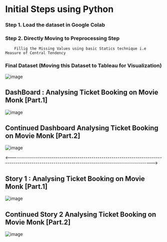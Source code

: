 # Initial Steps using Python 
### Step 1. Load the dataset in Google Colab
### Step 2. Directly Moving to Preprocessing Step
        Fillig the Missing Values using basic Statics technique i.e Measure of Central Tendency
### Final Dataset (Moving this Dataset to Tableau for Visualization)

![image](https://user-images.githubusercontent.com/69152112/234865700-8cf7d496-473d-4d70-bc8c-441d57ab86b6.png)

## DashBoard : Analysing Ticket Booking on Movie Monk [Part.1]
![image](https://user-images.githubusercontent.com/69152112/234864435-8fc231f1-154e-4c5b-85cb-f3ae4d972a6f.png)

## Continued Dashboard Analysing Ticket Booking on Movie Monk [Part.2]
![image](https://user-images.githubusercontent.com/69152112/234866408-aff6040c-ef68-4d37-a0c9-fe77275b3cd1.png)

<---------------------------------------------------------------------------------------------------------------------------------------------------->

## Story 1 : Analysing Ticket Booking on Movie Monk [Part.1]
![image](https://user-images.githubusercontent.com/69152112/234866806-3f66b2c6-e5ec-45c8-a337-98c9b2464ac8.png)


## Continued Story 2 Analysing Ticket Booking on Movie Monk [Part.2]
![image](https://user-images.githubusercontent.com/69152112/234866972-f8487b05-c5d4-4881-8d2d-02c53d23619c.png)
